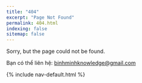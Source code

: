 ```yaml
---
title: "404"
excerpt: "Page Not Found"
permalink: 404.html
indexing: false
sitemap: false
---
```


Sorry, but the page could not be found.

Bạn có thể liên hệ: binhminhknowledge@gmail.com

{% include nav-default.html %}
